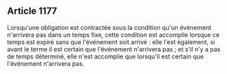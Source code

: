 Article 1177
----
Lorsqu'une obligation est contractée sous la condition qu'un événement
n'arrivera pas dans un temps fixe, cette condition est accomplie lorsque ce
temps est expiré sans que l'événement soit arrivé : elle l'est également, si
avant le terme il est certain que l'événement n'arrivera pas ; et s'il n'y a pas
de temps déterminé, elle n'est accomplie que lorsqu'il est certain que
l'événement n'arrivera pas.
